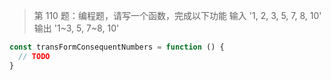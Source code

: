 > 第 110 题：编程题，请写一个函数，完成以下功能
> 输入 '1, 2, 3, 5, 7, 8, 10' 输出 \'1\~3, 5, 7\~8, 10\'


``` js
const transFormConsequentNumbers = function () {
  // TODO
}

```
